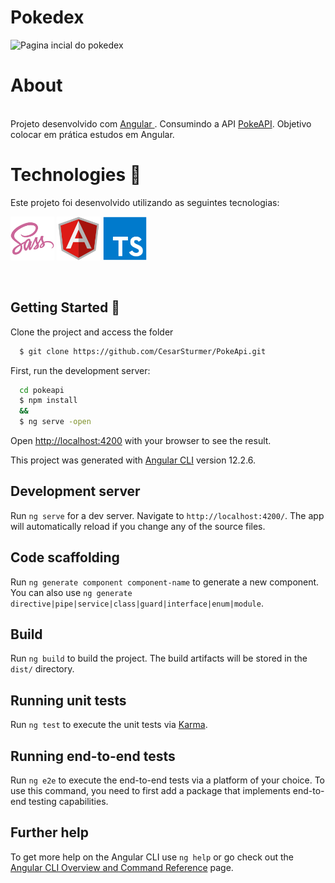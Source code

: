# Pokedex
  <img alt="Pagina incial do pokedex" title="Pagina incial do pokedex" src="https://imgur.com/Fmbgyg4.png" />
  
# About
<br />
Projeto desenvolvido com <a href="https://angular.io/">Angular <a/>. Consumindo a API <a href="https://pokeapi.co/">PokeAPI<a/>. Objetivo colocar em prática estudos em Angular.


# Technologies  🚀
Este projeto foi desenvolvido utilizando as seguintes tecnologias:
  <p>
   <img src="https://github.com/devicons/devicon/blob/master/icons/sass/sass-original.svg" alt="Sass" width="70" height="70"/>
   <img src="https://github.com/devicons/devicon/blob/master/icons/angularjs/angularjs-original.svg" alt="Sass" width="70" height="70"/>
   <img src="https://github.com/devicons/devicon/blob/master/icons/typescript/typescript-original.svg" alt="typescript" width="70" height="70"/>
   
 </p>
  
 <br> 

## Getting Started 🚀 
  
  Clone the project and access the folder

  ```bash
    $ git clone https://github.com/CesarSturmer/PokeApi.git
  ```
  First, run the development server:

  ```bash
    cd pokeapi
    $ npm install
    &&
    $ ng serve -open
  ```
  Open [http://localhost:4200](http://localhost:4200) with your browser to see the result.
  <br>

This project was generated with [Angular CLI](https://github.com/angular/angular-cli) version 12.2.6.

## Development server

Run `ng serve` for a dev server. Navigate to `http://localhost:4200/`. The app will automatically reload if you change any of the source files.

## Code scaffolding

Run `ng generate component component-name` to generate a new component. You can also use `ng generate directive|pipe|service|class|guard|interface|enum|module`.

## Build

Run `ng build` to build the project. The build artifacts will be stored in the `dist/` directory.

## Running unit tests

Run `ng test` to execute the unit tests via [Karma](https://karma-runner.github.io).

## Running end-to-end tests

Run `ng e2e` to execute the end-to-end tests via a platform of your choice. To use this command, you need to first add a package that implements end-to-end testing capabilities.

## Further help

To get more help on the Angular CLI use `ng help` or go check out the [Angular CLI Overview and Command Reference](https://angular.io/cli) page.
